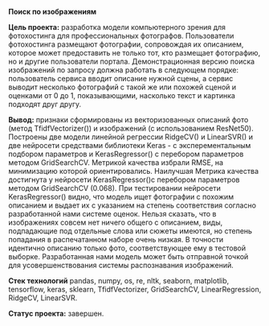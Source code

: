 **Поиск по изображениям**

**Цель проекта:** разработка модели компьютерного зрения для фотохостинга для профессиональных фотографов. Пользователи фотохостинга размещают фотографии, сопровождая их описанием, которое может предоставить не только тот, кто размещает фотографию, но и другие пользователи портала. Демонстрационная версию поиска изображений по запросу должна работать в следующем порядке: пользователь сервиса вводит описание нужной сцены, а сервис выводит несколько фотографий с такой же или похожей сценой и оценками от 0 до 1, показывающими, насколько текст и картинка подходят друг другу.

**Вывод:** признаки сформированы из векторизованных описаний фото (метод TfidfVectorizer()) и изображений (с использованием ResNet50). Построены две модели линейной регрессии RidgeCV() и LinearSVR() и две нейросети средствами библиотеки Keras - с эксперементальным подбором параметров и KerasRegressor() с перебором параметров методом GridSearchCV. Метрикой качества избрали RMSE, на минимизацию которой ориентировались. Наилучшая Метрика качества достигнута у нейросети KerasRegressor()с перебором параметров методом GridSearchCV (0.068). При тестировании нейросети KerasRegressor()  видно, что модель ищет фотографии с похожим описанием и выдает их с указанием на степень соответствия согласно разработанной нами системе оценок. Нельзя сказать, что в изображениях совсем нет ничего общего с описанием, виды, подпадающие под отдельные слова или сюжеты имеются, но степень попадания в распечатанном наборе очень низкая. В точности идентично описанию только фото, соответствующее ему в тестовой выборке. Разработанная нами модель может быть отправной точкой для усовершенствования системы распознавания изображений.

**Стек технологий** pandas, numpy, os, re, nltk, seaborn,  matplotlib, tensorflow, keras, sklearn, TfidfVectorizer, GridSearchCV, LinearRegression, RidgeCV,  LinearSVR.

**Статус проекта:** завершен.






